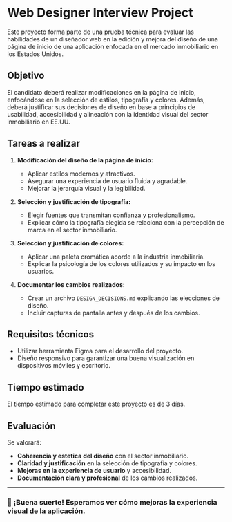 # Web Designer Interview Project

Este proyecto forma parte de una prueba técnica para evaluar las habilidades de un diseñador web en la edición y mejora del diseño de una página de inicio de una aplicación enfocada en el mercado inmobiliario en los Estados Unidos.

## Objetivo

El candidato deberá realizar modificaciones en la página de inicio, enfocándose en la selección de estilos, tipografía y colores. Además, deberá justificar sus decisiones de diseño en base a principios de usabilidad, accesibilidad y alineación con la identidad visual del sector inmobiliario en EE.UU.

## Tareas a realizar

1. **Modificación del diseño de la página de inicio:**
   - Aplicar estilos modernos y atractivos.
   - Asegurar una experiencia de usuario fluida y agradable.
   - Mejorar la jerarquía visual y la legibilidad.
   
2. **Selección y justificación de tipografía:**
   - Elegir fuentes que transmitan confianza y profesionalismo.
   - Explicar cómo la tipografía elegida se relaciona con la percepción de marca en el sector inmobiliario.

3. **Selección y justificación de colores:**
   - Aplicar una paleta cromática acorde a la industria inmobiliaria.
   - Explicar la psicología de los colores utilizados y su impacto en los usuarios.

4. **Documentar los cambios realizados:**
   - Crear un archivo `DESIGN_DECISIONS.md` explicando las elecciones de diseño.
   - Incluir capturas de pantalla antes y después de los cambios.

## Requisitos técnicos

- Utilizar herramienta Figma para el desarrollo del proyecto.
- Diseño responsivo para garantizar una buena visualización en dispositivos móviles y escritorio.

## Tiempo estimado

El tiempo estimado para completar este proyecto es de 3 días.

## Evaluación

Se valorará:

- **Coherencia y estetica del diseño** con el sector inmobiliario.
- **Claridad y justificación** en la selección de tipografía y colores.
- **Mejoras en la experiencia de usuario** y accesibilidad.
- **Documentación clara y profesional** de los cambios realizados.

---

### 🚀 ¡Buena suerte! Esperamos ver cómo mejoras la experiencia visual de la aplicación.

